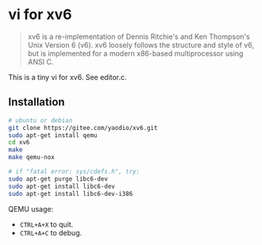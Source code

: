 # vi for xv6

> xv6 is a re-implementation of Dennis Ritchie's and Ken Thompson's Unix Version 6 (v6).  xv6 loosely follows the structure and style of v6, but is implemented for a modern x86-based multiprocessor using ANSI C.

This is a tiny vi for xv6. See editor.c.

## Installation

```bash
# ubuntu or debian
git clone https://gitee.com/yaodio/xv6.git
sudo apt-get install qemu
cd xv6
make
make qemu-nox

# if "fatal error: sys/cdefs.h", try:
sudo apt-get purge libc6-dev
sudo apt-get install libc6-dev
sudo apt-get install libc6-dev-i386
```

QEMU usage:
- `CTRL+A+X` to quit.
- `CTRL+A+C` to debug.
